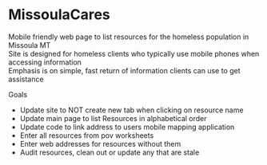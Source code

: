 # MissoulaCares
Mobile friendly web page to list resources for the homeless population in Missoula MT <br>
Site is designed for homeless clients who typically use mobile phones when accessing information <br>
Emphasis is on simple, fast return of information clients can use to get assistance <br>

Goals
- Update site to NOT create new tab when clicking on resource name
- Update main page to list Resources in alphabetical order
- Update code to link address to users mobile mapping application
- Enter all resources from pov worksheets
- Enter web addresses for resources without them
- Audit resources, clean out or update any that are stale
